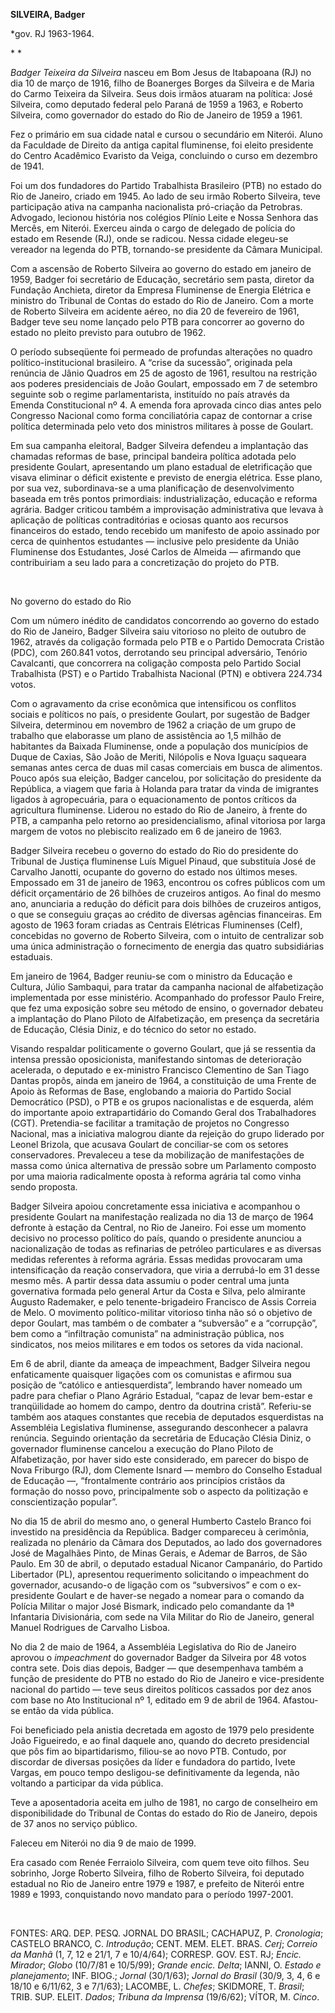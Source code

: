 **SILVEIRA, Badger**

\*gov. RJ 1963-1964.

* *

*Badger Teixeira da Silveira* nasceu em Bom Jesus de Itabapoana (RJ) no
dia 10 de março de 1916, filho de Boanerges Borges da Silveira e de
Maria do Carmo Teixeira da Silveira. Seus dois irmãos atuaram na
política: José Silveira, como deputado federal pelo Paraná de 1959 a
1963, e Roberto Silveira, como governador do estado do Rio de Janeiro de
1959 a 1961.

Fez o primário em sua cidade natal e cursou o secundário em Niterói.
Aluno da Faculdade de Direito da antiga capital fluminense, foi eleito
presidente do Centro Acadêmico Evaristo da Veiga, concluindo o curso em
dezembro de 1941.

Foi um dos fundadores do Partido Trabalhista Brasileiro (PTB) no estado
do Rio de Janeiro, criado em 1945. Ao lado de seu irmão Roberto
Silveira, teve participação ativa na campanha nacionalista pró-criação
da Petrobras. Advogado, lecionou história nos colégios Plínio Leite e
Nossa Senhora das Mercês, em Niterói. Exerceu ainda o cargo de delegado
de polícia do estado em Resende (RJ), onde se radicou. Nessa cidade
elegeu-se vereador na legenda do PTB, tornando-se presidente da Câmara
Municipal.

Com a ascensão de Roberto Silveira ao governo do estado em janeiro de
1959, Badger foi secretário de Educação, secretário sem pasta, diretor
da Fundação Anchieta, diretor da Empresa Fluminense de Energia Elétrica
e ministro do Tribunal de Contas do estado do Rio de Janeiro. Com a
morte de Roberto Silveira em acidente aéreo, no dia 20 de fevereiro de
1961, Badger teve seu nome lançado pelo PTB para concorrer ao governo do
estado no pleito previsto para outubro de 1962.

O período subseqüente foi permeado de profundas alterações no quadro
político-institucional brasileiro. A “crise da sucessão”, originada pela
renúncia de Jânio Quadros em 25 de agosto de 1961, resultou na restrição
aos poderes presidenciais de João Goulart, empossado em 7 de setembro
seguinte sob o regime parlamentarista, instituído no país através da
Emenda Constitucional nº 4. A emenda fora aprovada cinco dias antes pelo
Congresso Nacional como forma conciliatória capaz de contornar a crise
política determinada pelo veto dos ministros militares à posse de
Goulart.

Em sua campanha eleitoral, Badger Silveira defendeu a implantação das
chamadas reformas de base, principal bandeira política adotada pelo
presidente Goulart, apresentando um plano estadual de eletrificação que
visava eliminar o déficit existente e previsto de energia elétrica. Esse
plano, por sua vez, subordinava-se a uma planificação de desenvolvimento
baseada em três pontos primordiais: industrialização, educação e reforma
agrária. Badger criticou também a improvisação administrativa que levava
à aplicação de políticas contraditórias e ociosas quanto aos recursos
financeiros do estado, tendo recebido um manifesto de apoio assinado por
cerca de quinhentos estudantes — inclusive pelo presidente da União
Fluminense dos Estudantes, José Carlos de Almeida — afirmando que
contribuiriam a seu lado para a concretização do projeto do PTB.

 

No governo do estado do Rio

Com um número inédito de candidatos concorrendo ao governo do estado do
Rio de Janeiro, Badger Silveira saiu vitorioso no pleito de outubro de
1962, através da coligação formada pelo PTB e o Partido Democrata
Cristão (PDC), com 260.841 votos, derrotando seu principal adversário,
Tenório Cavalcanti, que concorrera na coligação composta pelo Partido
Social Trabalhista (PST) e o Partido Trabalhista Nacional (PTN) e
obtivera 224.734 votos.

Com o agravamento da crise econômica que intensificou os conflitos
sociais e políticos no país, o presidente Goulart, por sugestão de
Badger Silveira, determinou em novembro de 1962 a criação de um grupo de
trabalho que elaborasse um plano de assistência ao 1,5 milhão de
habitantes da Baixada Fluminense, onde a população dos municípios de
Duque de Caxias, São João de Meriti, Nilópolis e Nova Iguaçu saqueara
semanas antes cerca de duas mil casas comerciais em busca de alimentos.
Pouco após sua eleição, Badger cancelou, por solicitação do presidente
da República, a viagem que faria à Holanda para tratar da vinda de
imigrantes ligados à agropecuária, para o equacionamento de pontos
críticos da agricultura fluminense. Liderou no estado do Rio de Janeiro,
à frente do PTB, a campanha pelo retorno ao presidencialismo, afinal
vitoriosa por larga margem de votos no plebiscito realizado em 6 de
janeiro de 1963.

Badger Silveira recebeu o governo do estado do Rio do presidente do
Tribunal de Justiça fluminense Luís Miguel Pinaud, que substituía José
de Carvalho Janotti, ocupante do governo do estado nos últimos meses.
Empossado em 31 de janeiro de 1963, encontrou os cofres públicos com um
déficit orçamentário de 26 bilhões de cruzeiros antigos. Ao final do
mesmo ano, anunciaria a redução do déficit para dois bilhões de
cruzeiros antigos, o que se conseguiu graças ao crédito de diversas
agências financeiras. Em agosto de 1963 foram criadas as Centrais
Elétricas Fluminenses (Celf), concebidas no governo de Roberto Silveira,
com o intuito de centralizar sob uma única administração o fornecimento
de energia das quatro subsidiárias estaduais.

Em janeiro de 1964, Badger reuniu-se com o ministro da Educação e
Cultura, Júlio Sambaqui, para tratar da campanha nacional de
alfabetização implementada por esse ministério. Acompanhado do professor
Paulo Freire, que fez uma exposição sobre seu método de ensino, o
governador debateu a implantação do Plano Piloto de Alfabetização, em
presença da secretária de Educação, Clésia Diniz, e do técnico do setor
no estado.

Visando respaldar politicamente o governo Goulart, que já se ressentia
da intensa pressão oposicionista, manifestando sintomas de deterioração
acelerada, o deputado e ex-ministro Francisco Clementino de San Tiago
Dantas propôs, ainda em janeiro de 1964, a constituição de uma Frente de
Apoio às Reformas de Base, englobando a maioria do Partido Social
Democrático (PSD), o PTB e os grupos nacionalistas e de esquerda, além
do importante apoio extrapartidário do Comando Geral dos Trabalhadores
(CGT). Pretendia-se facilitar a tramitação de projetos no Congresso
Nacional, mas a iniciativa malogrou diante da rejeição do grupo liderado
por Leonel Brizola, que acusava Goulart de conciliar-se com os setores
conservadores. Prevaleceu a tese da mobilização de manifestações de
massa como única alternativa de pressão sobre um Parlamento composto por
uma maioria radicalmente oposta à reforma agrária tal como vinha sendo
proposta.

Badger Silveira apoiou concretamente essa iniciativa e acompanhou o
presidente Goulart na manifestação realizada no dia 13 de março de 1964
defronte à estação da Central, no Rio de Janeiro. Foi esse um momento
decisivo no processo político do país, quando o presidente anunciou a
nacionalização de todas as refinarias de petróleo particulares e as
diversas medidas referentes à reforma agrária. Essas medidas provocaram
uma intensificação da reação conservadora, que viria a derrubá-lo em 31
desse mesmo mês. A partir dessa data assumiu o poder central uma junta
governativa formada pelo general Artur da Costa e Silva, pelo almirante
Augusto Rademaker, e pelo tenente-brigadeiro Francisco de Assis Correia
de Melo. O movimento político-militar vitorioso tinha não só o objetivo
de depor Goulart, mas também o de combater a “subversão” e a
“corrupção”, bem como a “infiltração comunista” na administração
pública, nos sindicatos, nos meios militares e em todos os setores da
vida nacional.

Em 6 de abril, diante da ameaça de impeachment, Badger Silveira negou
enfaticamente quaisquer ligações com os comunistas e afirmou sua posição
de “católico e antiesquerdista”, lembrando haver nomeado um padre para
chefiar o Plano Agrário Estadual, “capaz de levar bem-estar e
tranqüilidade ao homem do campo, dentro da doutrina cristã”. Referiu-se
também aos ataques constantes que recebia de deputados esquerdistas na
Assembléia Legislativa fluminense, assegurando desconhecer a palavra
renúncia. Seguindo orientação da secretária de Educação Clésia Diniz, o
governador fluminense cancelou a execução do Plano Piloto de
Alfabetização, por haver sido este considerado, em parecer do bispo de
Nova Friburgo (RJ), dom Clemente Isnard — membro do Conselho Estadual de
Educação —, “frontalmente contrário aos princípios cristãos da formação
do nosso povo, principalmente sob o aspecto da politização e
conscientização popular”.

No dia 15 de abril do mesmo ano, o general Humberto Castelo Branco foi
investido na presidência da República. Badger compareceu à cerimônia,
realizada no plenário da Câmara dos Deputados, ao lado dos governadores
José de Magalhães Pinto, de Minas Gerais, e Ademar de Barros, de São
Paulo. Em 30 de abril, o deputado estadual Nicanor Campanário, do
Partido Libertador (PL), apresentou requerimento solicitando o
impeachment do governador, acusando-o de ligação com os “subversivos” e
com o ex-presidente Goulart e de haver-se negado a nomear para o comando
da Polícia Militar o major José Bismark, indicado pelo comandante da 1ª
Infantaria Divisionária, com sede na Vila Militar do Rio de Janeiro,
general Manuel Rodrigues de Carvalho Lisboa.

No dia 2 de maio de 1964, a Assembléia Legislativa do Rio de Janeiro
aprovou o *impeachment* do governador Badger da Silveira por 48 votos
contra sete. Dois dias depois, Badger — que desempenhava também a função
de presidente do PTB no estado do Rio de Janeiro e vice-presidente
nacional do partido — teve seus direitos políticos cassados por dez anos
com base no Ato Institucional nº 1, editado em 9 de abril de 1964.
Afastou-se então da vida pública.

Foi beneficiado pela anistia decretada em agosto de 1979 pelo presidente
João Figueiredo, e ao final daquele ano, quando do decreto presidencial
que pôs fim ao bipartidarismo, filiou-se ao novo PTB. Contudo, por
discordar de diversas posições da líder e fundadora do partido, Ivete
Vargas, em pouco tempo desligou-se definitivamente da legenda, não
voltando a participar da vida pública.

Teve a aposentadoria aceita em julho de 1981, no cargo de conselheiro em
disponibilidade do Tribunal de Contas do estado do Rio de Janeiro,
depois de 37 anos no serviço público.

Faleceu em Niterói no dia 9 de maio de 1999.

Era casado com Renée Ferraiolo Silveira, com quem teve oito filhos. Seu
sobrinho, Jorge Roberto Silveira, filho de Roberto Silveira, foi
deputado estadual no Rio de Janeiro entre 1979 e 1987, e prefeito de
Niterói entre 1989 e 1993, conquistando novo mandato para o período
1997-2001.

 

FONTES: ARQ. DEP. PESQ. JORNAL DO BRASIL; CACHAPUZ, P. *Cronologia*;
CASTELO BRANCO, C. *Introdução*; CENT. MEM. ELET. BRAS. *Cerj*; *Correio
da Manhã* (1, 7, 12 e 21/1, 7 e 10/4/64); CORRESP. GOV. EST. RJ; *Encic.
Mirador*; *Globo* (10/7/81 e 10/5/99); *Grande encic. Delta*; IANNI, O.
*Estado e planejamento*; INF. BIOG.; *Jornal* (30/1/63); *Jornal do
Brasil* (30/9, 3, 4, 6 e 18/10 e 6/11/62, 3 e 7/1/63); LACOMBE, L.
*Chefes*; SKIDMORE, T. *Brasil*; TRIB. SUP. ELEIT. *Dados*; *Tribuna da
Imprensa* (19/6/62); VÍTOR, M. *Cinco*.

 
